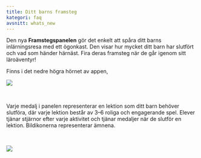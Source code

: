 ```yaml
---
title: Ditt barns framsteg
kategori: faq
avsnitt: whats_new
---
```

Den nya **Framstegspanelen** gör det enkelt att spåra ditt barns inlärningsresa med ett ögonkast. Den visar hur mycket ditt barn har slutfört och vad som händer härnäst. Fira deras framsteg när de går igenom sitt läroäventyr!


Finns i det nedre högra hörnet av appen,


  
![](https://help.Studycat.com/hc/article_attachments/40392758902553)


 


Varje medalj i panelen representerar en lektion som ditt barn behöver slutföra, där varje lektion består av 3–6 roliga och engagerande spel. Elever tjänar stjärnor efter varje aktivitet och tjänar medaljer när de slutför en lektion. Bildikonerna representerar ämnena.


 


![](https://help.Studycat.com/hc/article_attachments/40392758904601)
